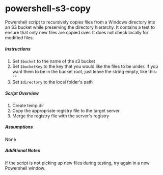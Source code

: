 # powershell-s3-copy
Powershell script to recursively copies files from a Windows directory into an S3 bucket while preserving the directory hierarchy.  It contains a test to ensure that only new files are copied over.  It does not check locally for modified files.



##### Instructions
1. Set `$bucket` to the name of the s3 bucket
2. Set `$bucketKey` to the key that you would like the files to be under.  If you want them to be in the bucket root, just leave the string empty, like this: `""`
3. Set `$directory` to the local folder's path

#####  Script Overview
1. Create temp dir
2. Copy the appropriate registry file to the target server
3. Merge the registry file with the server's registry
   
##### Assumptions
None

##### Additional Notes
If the script is not picking up new files during testing, try again in a new Powershell window.
